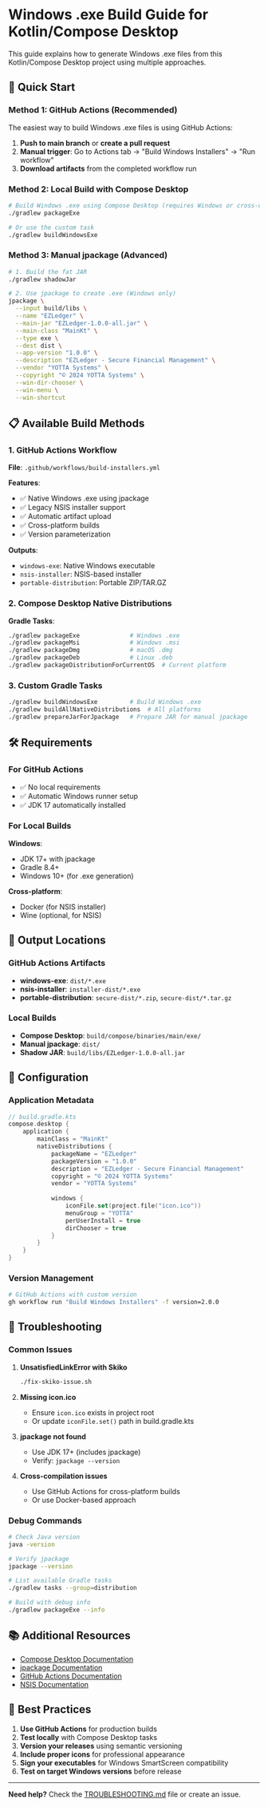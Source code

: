 # Windows .exe Build Guide for Kotlin/Compose Desktop

This guide explains how to generate Windows .exe files from this Kotlin/Compose Desktop project using multiple approaches.

## 🚀 Quick Start

### Method 1: GitHub Actions (Recommended)

The easiest way to build Windows .exe files is using GitHub Actions:

1. **Push to main branch** or **create a pull request**
2. **Manual trigger**: Go to Actions tab → "Build Windows Installers" → "Run workflow"
3. **Download artifacts** from the completed workflow run

### Method 2: Local Build with Compose Desktop

```bash
# Build Windows .exe using Compose Desktop (requires Windows or cross-compilation)
./gradlew packageExe

# Or use the custom task
./gradlew buildWindowsExe
```

### Method 3: Manual jpackage (Advanced)

```bash
# 1. Build the fat JAR
./gradlew shadowJar

# 2. Use jpackage to create .exe (Windows only)
jpackage \
  --input build/libs \
  --name "EZLedger" \
  --main-jar "EZLedger-1.0.0-all.jar" \
  --main-class "MainKt" \
  --type exe \
  --dest dist \
  --app-version "1.0.0" \
  --description "EZLedger - Secure Financial Management" \
  --vendor "YOTTA Systems" \
  --copyright "© 2024 YOTTA Systems" \
  --win-dir-chooser \
  --win-menu \
  --win-shortcut
```

## 📋 Available Build Methods

### 1. GitHub Actions Workflow

**File**: `.github/workflows/build-installers.yml`

**Features**:
- ✅ Native Windows .exe using jpackage
- ✅ Legacy NSIS installer support
- ✅ Automatic artifact upload
- ✅ Cross-platform builds
- ✅ Version parameterization

**Outputs**:
- `windows-exe`: Native Windows executable
- `nsis-installer`: NSIS-based installer
- `portable-distribution`: Portable ZIP/TAR.GZ

### 2. Compose Desktop Native Distributions

**Gradle Tasks**:
```bash
./gradlew packageExe              # Windows .exe
./gradlew packageMsi              # Windows .msi
./gradlew packageDmg              # macOS .dmg
./gradlew packageDeb              # Linux .deb
./gradlew packageDistributionForCurrentOS  # Current platform
```

### 3. Custom Gradle Tasks

```bash
./gradlew buildWindowsExe         # Build Windows .exe
./gradlew buildAllNativeDistributions  # All platforms
./gradlew prepareJarForJpackage   # Prepare JAR for manual jpackage
```

## 🛠️ Requirements

### For GitHub Actions
- ✅ No local requirements
- ✅ Automatic Windows runner setup
- ✅ JDK 17 automatically installed

### For Local Builds

**Windows**:
- JDK 17+ with jpackage
- Gradle 8.4+
- Windows 10+ (for .exe generation)

**Cross-platform**:
- Docker (for NSIS installer)
- Wine (optional, for NSIS)

## 📁 Output Locations

### GitHub Actions Artifacts
- **windows-exe**: `dist/*.exe`
- **nsis-installer**: `installer-dist/*.exe`
- **portable-distribution**: `secure-dist/*.zip`, `secure-dist/*.tar.gz`

### Local Builds
- **Compose Desktop**: `build/compose/binaries/main/exe/`
- **Manual jpackage**: `dist/`
- **Shadow JAR**: `build/libs/EZLedger-1.0.0-all.jar`

## 🔧 Configuration

### Application Metadata

```kotlin
// build.gradle.kts
compose.desktop {
    application {
        mainClass = "MainKt"
        nativeDistributions {
            packageName = "EZLedger"
            packageVersion = "1.0.0"
            description = "EZLedger - Secure Financial Management"
            copyright = "© 2024 YOTTA Systems"
            vendor = "YOTTA Systems"
            
            windows {
                iconFile.set(project.file("icon.ico"))
                menuGroup = "YOTTA"
                perUserInstall = true
                dirChooser = true
            }
        }
    }
}
```

### Version Management

```bash
# GitHub Actions with custom version
gh workflow run "Build Windows Installers" -f version=2.0.0
```

## 🚨 Troubleshooting

### Common Issues

1. **UnsatisfiedLinkError with Skiko**
   ```bash
   ./fix-skiko-issue.sh
   ```

2. **Missing icon.ico**
   - Ensure `icon.ico` exists in project root
   - Or update `iconFile.set()` path in build.gradle.kts

3. **jpackage not found**
   - Use JDK 17+ (includes jpackage)
   - Verify: `jpackage --version`

4. **Cross-compilation issues**
   - Use GitHub Actions for cross-platform builds
   - Or use Docker-based approach

### Debug Commands

```bash
# Check Java version
java -version

# Verify jpackage
jpackage --version

# List available Gradle tasks
./gradlew tasks --group=distribution

# Build with debug info
./gradlew packageExe --info
```

## 📚 Additional Resources

- [Compose Desktop Documentation](https://github.com/JetBrains/compose-multiplatform)
- [jpackage Documentation](https://docs.oracle.com/en/java/javase/17/jpackage/)
- [GitHub Actions Documentation](https://docs.github.com/en/actions)
- [NSIS Documentation](https://nsis.sourceforge.io/Docs/)

## 🎯 Best Practices

1. **Use GitHub Actions** for production builds
2. **Test locally** with Compose Desktop tasks
3. **Version your releases** using semantic versioning
4. **Include proper icons** for professional appearance
5. **Sign your executables** for Windows SmartScreen compatibility
6. **Test on target Windows versions** before release

---

**Need help?** Check the [TROUBLESHOOTING.md](TROUBLESHOOTING.md) file or create an issue.